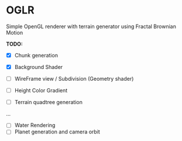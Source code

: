# OGLR

Simple OpenGL renderer with terrain generator using Fractal Brownian Motion

**TODO:**

- [x] Chunk generation
- [x] Background Shader
- [ ] WireFrame view / Subdivision (Geometry shader)
- [ ] Height Color Gradient
- [ ] Terrain quadtree generation


...

- [ ] Water Rendering
- [ ] Planet generation and camera orbit